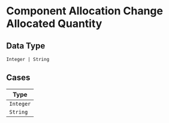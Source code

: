 
# Component Allocation Change Allocated Quantity

## Data Type

`Integer | String`

## Cases

| Type |
|  --- |
| `Integer` |
| `String` |

